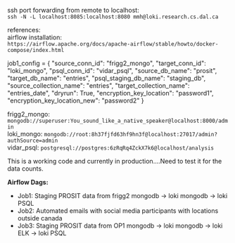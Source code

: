<!--  -->
ssh port forwarding from remote to localhost:  
`ssh -N -L localhost:8085:localhost:8080 mmh@loki.research.cs.dal.ca  `

references:  
airflow installation:  
`https://airflow.apache.org/docs/apache-airflow/stable/howto/docker-compose/index.html` 


job1_config = {
    "source_conn_id": "frigg2_mongo",
    "target_conn_id": "loki_mongo",
    "psql_conn_id": "vidar_psql",
    "source_db_name": "prosit",
    "target_db_name": "entries",
    "psql_staging_db_name": "staging_db",
    "source_collection_name": "entries",
    "target_collection_name": "entries_date",
    "dryrun": True,
    "encryption_key_location": "password1",
    "encryption_key_location_new": "password2"
}

<!-- connections ids for db connections: -->
frigg2_mongo: `mongodb://superuser:You_sound_like_a_native_speaker@localhost:8000/admin`  
loki_mongo: `mongodb://root:8h37fjfd63hf9hn3f@localhost:27017/admin?authSource=admin`  
vidar_psql: `postgresql://postgres:6zRqRq4ZckX7k6@localhost/analysis`  


This is a working code and currently in production....Need to test it for the data counts.

<b> Airflow Dags:  </b>
- Job1: Staging PROSIT data from frigg2 mongodb -> loki mongodb -> loki PSQL
- Job2: Automated emails with social media participants with locations outside canada
- Job3: Staging PROSIT data from OP1 mongodb -> loki mongodb -> loki ELK -> loki PSQL

